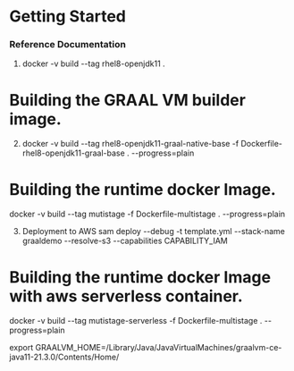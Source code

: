 # Getting Started

### Reference Documentation

1. docker -v build --tag rhel8-openjdk11 .


# Building the GRAAL VM builder image. 
2. docker -v build --tag rhel8-openjdk11-graal-native-base -f Dockerfile-rhel8-openjdk11-graal-base . --progress=plain

# Building the runtime docker Image. 
docker -v build  --tag mutistage -f Dockerfile-multistage .  --progress=plain

3. Deployment to AWS
sam deploy --debug  -t template.yml --stack-name graaldemo --resolve-s3 --capabilities CAPABILITY_IAM


# Building the runtime docker Image with aws serverless container. 
docker -v build  --tag mutistage-serverless -f Dockerfile-multistage .  --progress=plain

export GRAALVM_HOME=/Library/Java/JavaVirtualMachines/graalvm-ce-java11-21.3.0/Contents/Home/
